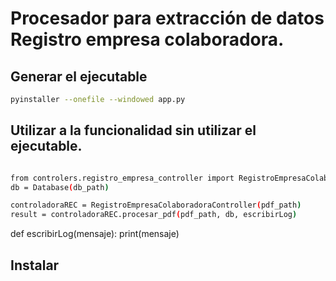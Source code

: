 # Procesador para extracción de datos Registro empresa colaboradora.


## Generar el ejecutable 

```sh
pyinstaller --onefile --windowed app.py
````



## Utilizar a la funcionalidad sin utilizar el ejecutable. 

```sh 

from controlers.registro_empresa_controller import RegistroEmpresaColaboradoraController
db = Database(db_path)

controladoraREC = RegistroEmpresaColaboradoraController(pdf_path)
result = controladoraREC.procesar_pdf(pdf_path, db, escribirLog)
````

def escribirLog(mensaje):
    print(mensaje)

## Instalar